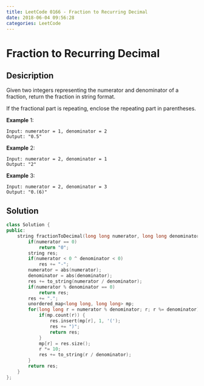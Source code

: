 ```yaml
---
title: LeetCode 0166 - Fraction to Recurring Decimal
date: 2018-06-04 09:56:28
categories: LeetCode
---
```

# Fraction to Recurring Decimal

<!--more-->

## Desicription

Given two integers representing the numerator and denominator of a fraction, return the fraction in string format.

If the fractional part is repeating, enclose the repeating part in parentheses.

**Example** 1:

```
Input: numerator = 1, denominator = 2
Output: "0.5"
```

**Example** 2:

```
Input: numerator = 2, denominator = 1
Output: "2"
```

**Example** 3:

```
Input: numerator = 2, denominator = 3
Output: "0.(6)"
```

## Solution

```cpp
class Solution {
public:
    string fractionToDecimal(long long numerator, long long denominator) {
        if(numerator == 0)
            return "0";
        string res;
        if(numerator < 0 ^ denominator < 0)
            res += "-";
        numerator = abs(numerator);
        denominator = abs(denominator);
        res += to_string(numerator / denominator);
        if(numerator % denominator == 0)
            return res;
        res += ".";
        unordered_map<long long, long long> mp;
        for(long long r = numerator % denominator; r; r %= denominator) {
            if(mp.count(r)) {
                res.insert(mp[r], 1, '(');
                res += ")";
                return res;
            }
            mp[r] = res.size();
            r *= 10;
            res += to_string(r / denominator);
        }
        return res;
    }
};
```